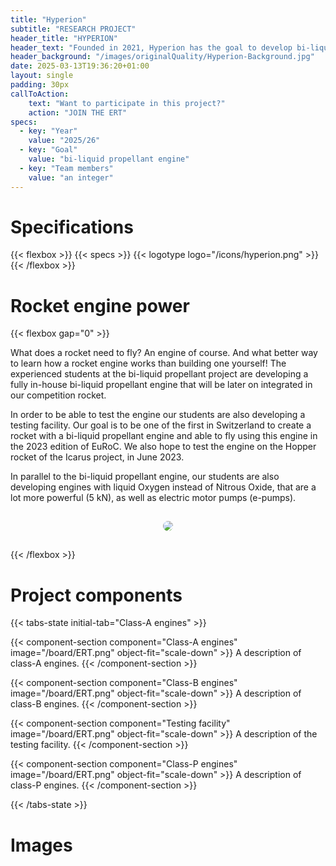 ```yaml
---
title: "Hyperion"
subtitle: "RESEARCH PROJECT"
header_title: "HYPERION"
header_text: "Founded in 2021, Hyperion has the goal to develop bi-liquid rocket engines, meaning using two liquids propellants, that will propel the future rockets of the association."
header_background: "/images/originalQuality/Hyperion-Background.jpg"
date: 2025-03-13T19:36:20+01:00
layout: single
padding: 30px
callToAction:
    text: "Want to participate in this project?"
    action: "JOIN THE ERT"
specs:
  - key: "Year"
    value: "2025/26"
  - key: "Goal"
    value: "bi-liquid propellant engine"
  - key: "Team members"
    value: "an integer"
---
```


# Specifications

{{< flexbox >}}
    {{< specs >}}
    {{< logotype logo="/icons/hyperion.png" >}}
{{< /flexbox >}}

# Rocket engine power

{{< flexbox gap="0" >}}

<div style="flex: 1; min-width: 300px;">

<p>
What does a rocket need to fly? An engine of course. And what better way to learn how a rocket engine works than building one yourself! The experienced students at the bi-liquid propellant project are developing a fully in-house bi-liquid propellant engine that will be later on integrated in our competition rocket.
</p>

<p>
In order to be able to test the engine our students are also developing a testing facility. Our goal is to be one of the first in Switzerland to create a rocket with a bi-liquid propellant engine and able to fly using this engine in the 2023 edition of EuRoC. We also hope to test the engine on the Hopper rocket of the Icarus project, in June 2023.
</p>

<p>
In parallel to the bi-liquid propellant engine, our students are also developing engines with liquid Oxygen instead of Nitrous Oxide, that are a lot more powerful (5 kN), as well as electric motor pumps (e-pumps).
</p>

</div>

<div style="flex: 1; padding: 15px; display: flex; justify-content: center; align-items: center; min-width: 300px;">
    <img loading="lazy" 
         style="margin: 0; max-width: 100%; height: auto; width: auto; object-fit: cover; border-radius: 15px;" 
         src="/images/originalQuality/hyperion-rocket-engine.png">
</div>

{{< /flexbox >}}

# Project components

{{< tabs-state initial-tab="Class-A engines" >}}

{{< component-section component="Class-A engines" image="/board/ERT.png" object-fit="scale-down" >}}
A description of class-A engines.
{{< /component-section >}}

{{< component-section component="Class-B engines" image="/board/ERT.png" object-fit="scale-down" >}}
A description of class-B engines.
{{< /component-section >}}

{{< component-section component="Testing facility" image="/board/ERT.png" object-fit="scale-down" >}}
A description of the testing facility.
{{< /component-section >}}

{{< component-section component="Class-P engines" image="/board/ERT.png" object-fit="scale-down" >}}
A description of class-P engines.
{{< /component-section >}}

{{< /tabs-state >}}

# Images

